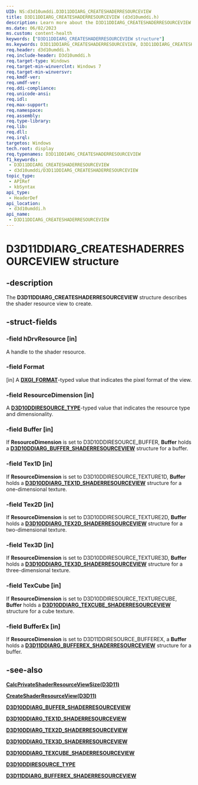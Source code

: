 ```yaml
---
UID: NS:d3d10umddi.D3D11DDIARG_CREATESHADERRESOURCEVIEW
title: D3D11DDIARG_CREATESHADERRESOURCEVIEW (d3d10umddi.h)
description: Learn more about the D3D11DDIARG_CREATESHADERRESOURCEVIEW structure.
ms.date: 06/02/2023
ms.custom: content-health
keywords: ["D3D11DDIARG_CREATESHADERRESOURCEVIEW structure"]
ms.keywords: D3D11DDIARG_CREATESHADERRESOURCEVIEW, D3D11DDIARG_CREATESHADERRESOURCEVIEW structure [Display Devices], UMDisplayDriver_Dx11param_Structs_e1d9908f-af17-4d66-ba86-4782bb22458e.xml, d3d10umddi/D3D11DDIARG_CREATESHADERRESOURCEVIEW, display.d3d11ddiarg_createshaderresourceview
req.header: d3d10umddi.h
req.include-header: D3d10umddi.h
req.target-type: Windows
req.target-min-winverclnt: Windows 7
req.target-min-winversvr: 
req.kmdf-ver: 
req.umdf-ver: 
req.ddi-compliance: 
req.unicode-ansi: 
req.idl: 
req.max-support: 
req.namespace: 
req.assembly: 
req.type-library: 
req.lib: 
req.dll: 
req.irql: 
targetos: Windows
tech.root: display
req.typenames: D3D11DDIARG_CREATESHADERRESOURCEVIEW
f1_keywords:
 - D3D11DDIARG_CREATESHADERRESOURCEVIEW
 - d3d10umddi/D3D11DDIARG_CREATESHADERRESOURCEVIEW
topic_type:
 - APIRef
 - kbSyntax
api_type:
 - HeaderDef
api_location:
 - d3d10umddi.h
api_name:
 - D3D11DDIARG_CREATESHADERRESOURCEVIEW
---
```


# D3D11DDIARG_CREATESHADERRESOURCEVIEW structure

## -description

The **D3D11DDIARG_CREATESHADERRESOURCEVIEW** structure describes the shader resource view to create.

## -struct-fields

### -field hDrvResource [in]

A handle to the shader resource.

### -field Format

[in] A [**DXGI_FORMAT**](/windows/win32/api/dxgiformat/ne-dxgiformat-dxgi_format)-typed value that indicates the pixel format of the view.

### -field ResourceDimension [in]

A [**D3D10DDIRESOURCE_TYPE**](ne-d3d10umddi-d3d10ddiresource_type.md)-typed value that indicates the resource type and dimensionality.

### -field Buffer [in]

If **ResourceDimension** is set to D3D10DDIRESOURCE_BUFFER, **Buffer** holds a [**D3D10DDIARG_BUFFER_SHADERRESOURCEVIEW**](ns-d3d10umddi-d3d10ddiarg_buffer_shaderresourceview.md) structure for a buffer.

### -field Tex1D [in]

If **ResourceDimension** is set to D3D10DDIRESOURCE_TEXTURE1D, **Buffer** holds a [**D3D10DDIARG_TEX1D_SHADERRESOURCEVIEW**](ns-d3d10umddi-d3d10ddiarg_tex1d_shaderresourceview.md) structure for a one-dimensional texture.

### -field Tex2D [in]

If **ResourceDimension** is set to D3D10DDIRESOURCE_TEXTURE2D, **Buffer** holds a [**D3D10DDIARG_TEX2D_SHADERRESOURCEVIEW**](ns-d3d10umddi-d3d10ddiarg_tex2d_shaderresourceview.md) structure for a two-dimensional texture.

### -field Tex3D [in]

If **ResourceDimension** is set to D3D10DDIRESOURCE_TEXTURE3D, **Buffer** holds a [**D3D10DDIARG_TEX3D_SHADERRESOURCEVIEW**](ns-d3d10umddi-d3d10ddiarg_tex3d_shaderresourceview.md) structure for a three-dimensional texture.

### -field TexCube [in]

If **ResourceDimension** is set to D3D10DDIRESOURCE_TEXTURECUBE, **Buffer** holds a [**D3D10DDIARG_TEXCUBE_SHADERRESOURCEVIEW**](ns-d3d10umddi-d3d10ddiarg_texcube_shaderresourceview.md) structure for a cube texture.

### -field BufferEx [in]

If **ResourceDimension** is set to D3D11DDIRESOURCE_BUFFEREX, a **Buffer** holds a [**D3D11DDIARG_BUFFEREX_SHADERRESOURCEVIEW**](ns-d3d10umddi-d3d11ddiarg_bufferex_shaderresourceview.md) structure for a buffer.

## -see-also

[**CalcPrivateShaderResourceViewSize(D3D11)**](nc-d3d10umddi-pfnd3d11ddi_calcprivateshaderresourceviewsize.md)

[**CreateShaderResourceView(D3D11)**](nc-d3d10umddi-pfnd3d11ddi_createshaderresourceview.md)

[**D3D10DDIARG_BUFFER_SHADERRESOURCEVIEW**](ns-d3d10umddi-d3d10ddiarg_buffer_shaderresourceview.md)

[**D3D10DDIARG_TEX1D_SHADERRESOURCEVIEW**](ns-d3d10umddi-d3d10ddiarg_tex1d_shaderresourceview.md)

[**D3D10DDIARG_TEX2D_SHADERRESOURCEVIEW**](ns-d3d10umddi-d3d10ddiarg_tex2d_shaderresourceview.md)

[**D3D10DDIARG_TEX3D_SHADERRESOURCEVIEW**](ns-d3d10umddi-d3d10ddiarg_tex3d_shaderresourceview.md)

[**D3D10DDIARG_TEXCUBE_SHADERRESOURCEVIEW**](ns-d3d10umddi-d3d10ddiarg_texcube_shaderresourceview.md)

[**D3D10DDIRESOURCE_TYPE**](ne-d3d10umddi-d3d10ddiresource_type.md)

[**D3D11DDIARG_BUFFEREX_SHADERRESOURCEVIEW**](ns-d3d10umddi-d3d11ddiarg_bufferex_shaderresourceview.md)
